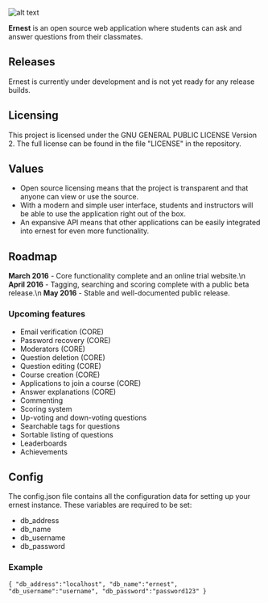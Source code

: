 ![alt text](http://i.imgur.com/NQWIZVI.png "ernest")


**Ernest** is an open source web application where students can ask and answer questions from their classmates.

## Releases
Ernest is currently under development and is not yet ready for any release builds.

## Licensing
This project is licensed under the GNU GENERAL PUBLIC LICENSE Version 2. The full license can be found in the file "LICENSE" in the repository.

## Values
* Open source licensing means that the project is transparent and that anyone can view or use the source.
* With a modern and simple user interface, students and instructors will be able to use the application right out of the box.
* An expansive API means that other applications can be easily integrated into ernest for even more functionality.

## Roadmap
**March 2016** - Core functionality complete and an online trial website.\n
**April 2016** - Tagging, searching and scoring complete with a public beta release.\n
**May 2016** - Stable and well-documented public release.

### Upcoming features
* Email verification (CORE)
* Password recovery (CORE)
* Moderators (CORE)
* Question deletion (CORE)
* Question editing (CORE)
* Course creation (CORE)
* Applications to join a course (CORE)
* Answer explanations (CORE)
* Commenting
* Scoring system
* Up-voting and down-voting questions
* Searchable tags for questions
* Sortable listing of questions
* Leaderboards
* Achievements

## Config
The config.json file contains all the configuration data for setting up your ernest instance. These variables are required to be set:
* db_address
* db_name
* db_username
* db_password

### Example


`{
  "db_address":"localhost",
  "db_name":"ernest",
  "db_username":"username",
  "db_password":"password123"
}`
